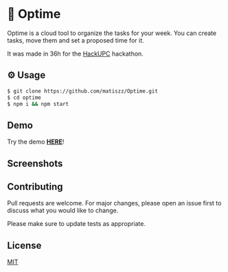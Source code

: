 # 📅 Optime

Optime is a cloud tool to organize the tasks for your week.
You can create tasks, move them and set a proposed time for it.

It was made in 36h for the [HackUPC](https://hackupc.com/) hackathon.

## ⚙️ Usage

```bash
$ git clone https://github.com/matiszz/Optime.git
$ cd optime
$ npm i && npm start
```

## Demo

Try the demo **[HERE](https://optime-5785c.web.app)**!

## Screenshots


## Contributing
Pull requests are welcome. For major changes, please open an issue first to discuss what you would like to change.

Please make sure to update tests as appropriate.

## License
[MIT](https://choosealicense.com/licenses/mit/)